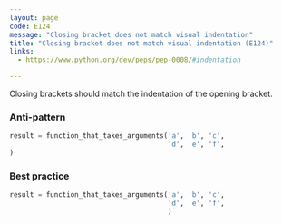 ```yaml
---
layout: page
code: E124
message: "Closing bracket does not match visual indentation"
title: "Closing bracket does not match visual indentation (E124)"
links:
  - https://www.python.org/dev/peps/pep-0008/#indentation

---
```


Closing brackets should match the indentation of the opening bracket.

### Anti-pattern

```python
result = function_that_takes_arguments('a', 'b', 'c',
                                       'd', 'e', 'f',
)
```

### Best practice

```python
result = function_that_takes_arguments('a', 'b', 'c',
                                       'd', 'e', 'f',
                                       )
```
